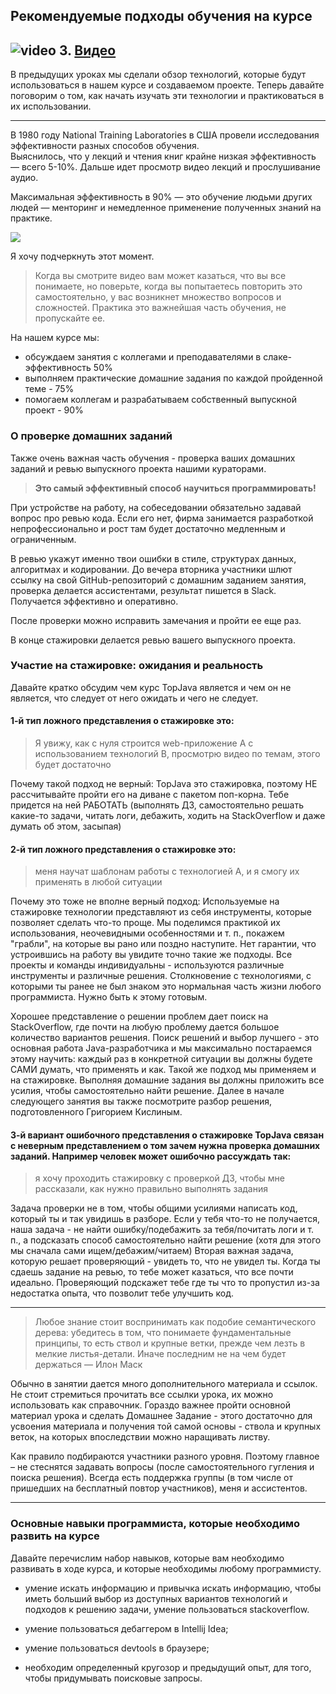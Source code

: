 ## Рекомендуемые подходы обучения на курсе

## ![video](https://cloud.githubusercontent.com/assets/13649199/13672715/06dbc6ce-e6e7-11e5-81a9-04fbddb9e488.png) 3. [Видео](https://drive.google.com/file/d/1v5sVL8ivNvSXEPVlrYibFLD5byywRkmT)

В предыдущих уроках мы сделали обзор технологий, 
которые будут использоваться в нашем курсе и создаваемом проекте.
Теперь давайте поговорим о том, как начать 
изучать эти технологии и практиковаться в их использовании.

---
В 1980 году National Training Laboratories в 
США провели исследования эффективности разных 
способов обучения.   
Выяснилось, что у лекций и чтения книг крайне 
низкая эффективность — всего 5-10%. 
Дальше идет просмотр видео лекций и прослушивание аудио.  

Максимальная эффективность в 90% — это обучение 
людьми других людей — менторинг и немедленное 
применение полученных знаний на практике.


<img src="https://javaops.ru/static/images/pyramid.png">


Я хочу подчеркнуть этот момент. 

>Когда вы смотрите видео вам может казаться, что вы все понимаете, но поверьте, когда вы попытаетесь повторить это самостоятельно, у вас возникнет множество вопросов и сложностей. Практика это важнейшая часть обучения, не пропускайте ее.

На нашем курсе мы:
-  обсуждаем занятия с коллегами и преподавателями в слаке- эффективность 50%
- выполняем практические домашние задания по каждой пройденной теме - 75%
- помогаем коллегам и разрабатываем собственный выпускной проект - 90%

### О проверке домашних заданий
Также очень важная часть обучения - проверка 
ваших домашних заданий и ревью выпускного 
проекта нашими кураторами. 

>**Это самый эффективный способ научиться программировать!** 
 
При устройстве на работу, на собеседовании обязательно 
задавай вопрос про ревью кода. 
Если его нет, фирма занимается разработкой 
непрофессионально и рост там будет достаточно 
медленным и ограниченным. 

В ревью укажут именно твои ошибки 
в стиле, структурах данных, алгоритмах и кодировании. 
До вечера вторника участники шлют ссылку 
на свой GitHub-репозиторий с домашним 
заданием занятия, проверка делается 
ассистентами, результат пишется в Slack. 
Получается эффективно и оперативно. 

После проверки можно исправить замечания 
и пройти ее еще раз. 

В конце стажировки делается ревью вашего выпускного проекта.


### Участие на стажировке: ожидания и реальность

Давайте кратко обсудим чем курс TopJava является 
и чем он не является, что следует от него ожидать 
и чего не следует.

#### 1-й тип ложного представления о стажировке это:

>Я увижу, как с нуля строится web-приложение A с использованием технологий B, просмотрю видео по темам, этого будет достаточно



Почему такой подход не верный:
TopJava это стажировка, поэтому НЕ рассчитывайте 
пройти его на диване с пакетом поп-корна. 
Тебе придется на ней РАБОТАТЬ (выполнять ДЗ, 
самостоятельно решать какие-то задачи, читать логи, 
дебажить, ходить на StackOverflow и даже думать 
об этом, засыпая)

#### 2-й тип ложного представления о стажировке это:
>меня научат шаблонам работы с технологией А, и я 
> смогу их применять в любой ситуации

Почему это тоже не вполне верный подход:
Используемые на стажировке технологии представляют 
из себя инструменты, которые позволяет сделать 
что-то проще. Мы поделимся практикой их использования, 
неочевидными особенностями и т. п., покажем 
"грабли", на которые вы рано или поздно наступите.
Нет гарантии, что устроившись на работу вы 
увидите точно такие же подходы. 
Все проекты и команды индивидуальны - используются 
различные инструменты и различные решения. 
Столкновение с технологиями, с которыми 
ты ранее не был знаком это нормальная 
часть жизни любого программиста. Нужно быть к этому готовым. 

Хорошее представление о решении проблем 
дает поиск на StackOverflow, где почти 
на любую проблему дается большое количество 
вариантов решения. Поиск решений и выбор 
лучшего - это основная работа Java-разработчика 
и мы максимально постараемся этому научить: 
каждый раз в конкретной ситуации вы должны 
будете САМИ думать, что применять и как.
Такой же подход мы применяем и на стажировке.
Выполняя домашние задания вы должны приложить 
все усилия, чтобы самостоятельно найти решение. 
Далее в начале следующего занятия вы также
посмотрите разбор решения, подготовленного 
Григорием Кислиным.

#### 3-й вариант ошибочного представления о стажировке TopJava связан с неверным представлением о том зачем нужна проверка домашних заданий. Например человек может ошибочно рассуждать так:

>я хочу проходить стажировку с проверкой ДЗ, 
> чтобы мне рассказали, как нужно правильно выполнять задания

Задача проверки не в том, чтобы общими усилиями 
написать код, который ты и так увидишь в разборе. 
Если у тебя что-то не получается, наша 
задача - не найти ошибку/подебажить за тебя/почитать 
логи и т. п., а подсказать способ самостоятельно 
найти решение (хотя для этого мы сначала сами 
ищем/дебажим/читаем)
Вторая важная задача, которую решает 
проверяющий -  увидеть то, что не увидел ты.
Когда ты сдаешь задание на ревью, то тебе 
может казаться, что все почти идеально. Проверяющий 
подскажет тебе где ты что то пропустил из-за 
недостатка опыта, что позволит тебе улучшить код.

---

>Любое знание стоит воспринимать как подобие семантического дерева: убедитесь в том, что понимаете фундаментальные принципы, то есть ствол и крупные ветки, прежде чем лезть в мелкие листья-детали. Иначе последним не на чем будет держаться
— Илон Маск

Обычно в занятии дается много дополнительного 
материала и ссылок.  Не стоит стремиться прочитать 
все ссылки урока, их можно использовать как 
справочник. Гораздо важнее пройти основной 
материал урока и сделать Домашнее 
Задание - этого достаточно для усвоения 
материала и получения той самой 
основы -  ствола и крупных веток, на 
которых впоследствии можно наращивать листву.


Как правило подбираются участники разного 
уровня. Поэтому главное – не стеснятся 
задавать вопросы (после самостоятельного 
гугления и поиска решения). Всегда есть 
поддержка группы (в том числе от пришедших 
на бесплатный повтор участников), меня и ассистентов.

---
### Основные навыки программиста, которые необходимо развить на курсе
Давайте перечислим набор навыков, которые 
вам необходимо развивать в ходе курса, 
и которые необходимы любому программисту.

- умение искать информацию и привычка искать 
информацию, чтобы иметь больший выбор из 
доступных вариантов технологий и подходов 
к решению задачи, умение пользоваться stackoverflow.

- умение пользоваться дебаггером в Intellij Idea;
- умение пользоваться devtools в браузере;
- необходим определенный кругозор и предыдущий опыт, 
для того, чтобы придумывать поисковые запросы.
